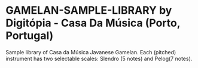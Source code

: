 GAMELAN-SAMPLE-LIBRARY by Digitópia - Casa Da Música (Porto, Portugal)
======================================================================

Sample library of Casa da Música Javanese Gamelan.
Each (pitched) instrument has two selectable scales: Slendro (5 notes) and Pelog(7 notes).  
